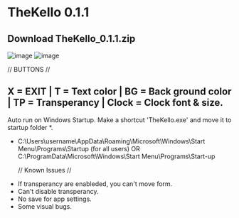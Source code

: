 # TheKello 0.1.1 

Download TheKello_0.1.1.zip
---------------------------
![image](https://user-images.githubusercontent.com/60170508/155408833-5b99edc9-489f-4e4d-ae1c-feff0e9469cf.png) ![image](https://user-images.githubusercontent.com/60170508/155409199-e7689826-eff6-450c-ab0c-249fd2419e53.png)


// BUTTONS //


X = EXIT | T = Text color | BG = Back ground color | TP = Transperancy | Clock = Clock font & size.
---------------------------
Auto run on Windows Startup.
Make a shortcut 'TheKello.exe' and move it to  startup folder *.
* C:\Users\username\AppData\Roaming\Microsoft\Windows\Start Menu\Programs\Startup
  (for all users)
OR
C:\ProgramData\Microsoft\Windows\Start Menu\Programs\Start-up

  // Known Issues //

- If transperancy are enableded, you can't move form.
- Can't disable transperancy.
- No save for app settings.
- Some visual bugs.


